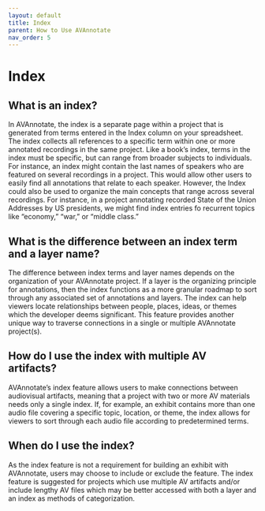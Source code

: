 ```yaml
---
layout: default
title: Index
parent: How to Use AVAnnotate
nav_order: 5
---
```

# Index

## What is an index? 
In AVAnnotate, the index is a separate page within a project that is generated from terms entered in the Index column on your spreadsheet. The index collects all references to a specific term within one or more annotated recordings in the same project. Like a book’s index, terms in the index must be specific, but can range from broader subjects to individuals. For instance, an index might contain the last names of speakers who are featured on several recordings in a project. This would allow other users to easily find all annotations that relate to each speaker. However, the Index could also be used to organize the main concepts that range across several recordings. For instance, in a project annotating recorded State of the Union Addresses by US presidents, we might find index entries fo recurrent topics like “economy,” “war,” or “middle class.”


## What is the difference between an index term and a layer name? 
The difference between index terms and layer names depends on the organization of your AVAnnotate project. If a layer is the organizing principle for annotations, then the index functions as a more granular roadmap to sort through any associated set of annotations and layers. The index can help viewers locate relationships between people, places, ideas, or themes which the developer deems significant. This feature provides another unique way to traverse connections in a single or multiple AVAnnotate project(s).


## How do I use the index with multiple AV artifacts? 
AVAnnotate’s index feature allows users to make connections between audiovisual artifacts, meaning that a project with two or more AV materials needs only a single index. If, for example, an exhibit contains more than one audio file covering a specific topic, location, or theme, the index allows for viewers to sort through each audio file according to predetermined terms.


## When do I use the index? 
As the index feature is not a requirement for building an exhibit with AVAnnotate, users may choose to include or exclude the feature. The index feature is suggested for projects which use multiple AV artifacts and/or include lengthy AV files which may be better accessed with both a layer and an index as methods of categorization.

